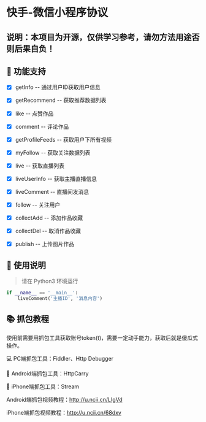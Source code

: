 # 快手-微信小程序协议

## 说明：本项目为开源，仅供学习参考，请勿方法用途否则后果自负！

## 🐂 功能支持
- [x] getInfo -- 通过用户ID获取用户信息 
- [x] getRecommend -- 获取推荐数据列表
- [x] like -- 点赞作品
- [x] comment -- 评论作品
- [x] getProfileFeeds -- 获取用户下所有视频
- [x] myFollow -- 获取关注数据列表 
- [x] live -- 获取直播列表
- [x] liveUserInfo -- 获取主播直播信息
- [x] liveComment -- 直播间发消息
- [x] follow -- 关注用户
- [x] collectAdd -- 添加作品收藏
- [x] collectDel -- 取消作品收藏
- [x] publish -- 上传图片作品


## 📖 使用说明

> 请在 Python3 环境运行

```python
if __name__ == '__main__':
    liveComment('主播ID', '消息内容')
```

## 📚 抓包教程
使用前需要用抓包工具获取账号token(t)，需要一定动手能力，获取后就是傻瓜式操作。

💻 PC端抓包工具：Fiddler、Http Debugger

📱 Android端抓包工具：HttpCarry

📱 iPhone端抓包工具：Stream

Android端抓包视频教程：http://u.ncii.cn/LIgVd

iPhone端抓包视频教程：http://u.ncii.cn/68dxv